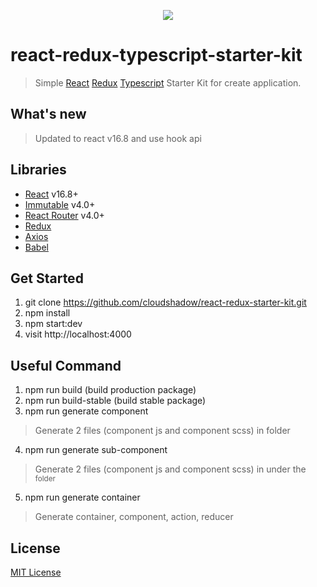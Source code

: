 <p align="center"><img src="https://user-images.githubusercontent.com/1182967/34776160-d0cdee06-f650-11e7-8119-b42c0c324e8f.png"/></p>

# react-redux-typescript-starter-kit

  > Simple [React](http://facebook.github.io/react/index.html) [Redux](https://redux.js.org/) [Typescript](https://www.typescriptlang.org/) Starter Kit for create application.

## What's new

  > Updated to react v16.8 and use hook api

## Libraries

  * [React](https://reactjs.org/) v16.8+
  * [Immutable](http://facebook.github.io/immutable-js/) v4.0+
  * [React Router](https://reacttraining.com/react-router/) v4.0+
  * [Redux](https://redux.js.org/)
  * [Axios](https://github.com/axios/axios)
  * [Babel](https://babeljs.io/)


## Get Started

1. git clone https://github.com/cloudshadow/react-redux-starter-kit.git
2. npm install
3. npm start:dev
4. visit http://localhost:4000

## Useful Command
1. npm run build (build production package)
2. npm run build-stable (build stable package)
3. npm run generate component <component name>
  > Generate 2 files (component js and component scss) in <component name> folder  
4. npm run generate sub-component <component name> <sub component path>
  > Generate 2 files (component js and component scss) in under the <sub component path> folder  
5. npm run generate container <container name> 
  > Generate container, component, action, reducer

## License

[MIT License](LICENSE)